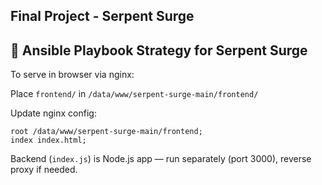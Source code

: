 Final Project - Serpent Surge 
--  
🚩 Ansible Playbook Strategy for Serpent Surge
--

To serve in browser via nginx:

Place `frontend/` in `/data/www/serpent-surge-main/frontend/`

Update nginx config:

```
root /data/www/serpent-surge-main/frontend;
index index.html;
```

Backend (`index.js`) is Node.js app — run separately (port 3000), reverse proxy if needed.

